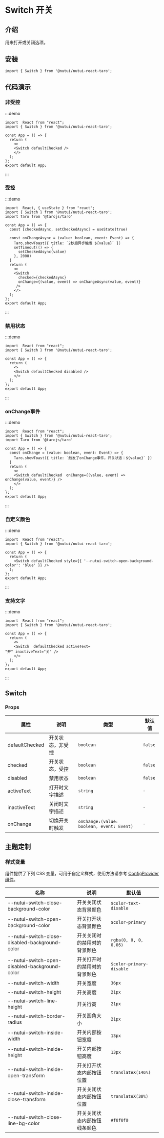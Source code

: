 # Switch 开关

## 介绍

用来打开或关闭选项。

## 安装

```tsx
import { Switch } from '@nutui/nutui-react-taro';
```

## 代码演示

### 非受控

:::demo

```tsx
import  React from "react";
import { Switch } from '@nutui/nutui-react-taro';

const App = () => {
  return ( 
    <>   
    <Switch defaultChecked />
    </>
  );
};  
export default App;

```

:::

### 受控

:::demo

```tsx
import  React, { useState } from "react";
import { Switch } from '@nutui/nutui-react-taro';
import Taro from '@tarojs/taro'

const App = () => {
  const [checkedAsync, setCheckedAsync] = useState(true)
  
  const onChangeAsync = (value: boolean, event: Event) => {
    Taro.showToast({ title: `2秒后异步触发 ${value}` })
    setTimeout(() => {
      setCheckedAsync(value)
    }, 2000)
  }
  return ( 
    <>   
    <Switch
      checked={checkedAsync}
      onChange={(value, event) => onChangeAsync(value, event)}
     />
    </>
  );
};  
export default App;

```

:::

### 禁用状态

:::demo

```tsx
import  React from "react";
import { Switch } from '@nutui/nutui-react-taro';

const App = () => {
  return ( 
    <>   
    <Switch defaultChecked disabled />
    </>
  );
};  
export default App;

```

:::

### onChange事件

:::demo

```tsx
import  React from "react";
import { Switch } from '@nutui/nutui-react-taro';
import Taro from '@tarojs/taro'

const App = () => {
  const onChange = (value: boolean, event: Event) => {
    Taro.showToast({ title: `触发了onChange事件，开关状态：${value}` })
  }
  return ( 
    <>   
    <Switch defaultChecked  onChange={(value, event) => onChange(value, event)} />
    </>
  );
};  
export default App;

```

:::

### 自定义颜色

:::demo

```tsx
import  React from "react";
import { Switch } from '@nutui/nutui-react-taro';

const App = () => {
  return ( 
    <Switch defaultChecked style={{ '--nutui-switch-open-background-color': 'blue' }} />
  );
};  
export default App;

```

:::

### 支持文字

:::demo

```tsx
import  React from "react";
import { Switch } from '@nutui/nutui-react-taro';

const App = () => {
  return ( 
    <>   
    <Switch  defaultChecked activeText=
"开" inactiveText="关" />
    </>
  );
};  
export default App;

```

:::

## Switch

### Props

| 属性 | 说明 | 类型 | 默认值 |
| --- | --- | --- | --- |
| defaultChecked | 开关状态，非受控 | `boolean` | `false` |
| checked | 开关状态，受控 | `boolean` | `false` |
| disabled | 禁用状态 | `boolean` | `false` |
| activeText | 打开时文字描述 | `string` | `-` |
| inactiveText | 关闭时文字描述 | `string` | `-` |
| onChange | 切换开关时触发 | `onChange:(value: boolean, event: Event)` | `-` |

## 主题定制

### 样式变量

组件提供了下列 CSS 变量，可用于自定义样式，使用方法请参考 [ConfigProvider 组件](#/zh-CN/component/configprovider)。

| 名称 | 说明 | 默认值 |
| --- | --- | --- |
| \--nutui-switch-close-background-color | 开关关闭状态背景颜色 | `$color-text-disable` |
| \--nutui-switch-open-background-color | 开关打开状态背景颜色 | `$color-primary` |
| \--nutui-switch-close-disabled-background-color | 开关关闭时的禁用时的背景颜色 | `rgba(0, 0, 0, 0.06)` |
| \--nutui-switch-open-disabled-background-color | 开关打开时的禁用时的背景颜色 | `$color-primary-disable` |
| \--nutui-switch-width | 开关宽度 | `36px` |
| \--nutui-switch-height | 开关高度 | `21px` |
| \--nutui-switch-line-height | 开关行高 | `21px` |
| \--nutui-switch-border-radius | 开关圆角大小 | `21px` |
| \--nutui-switch-inside-width | 开关内部按钮宽度 | `13px` |
| \--nutui-switch-inside-height | 开关内部按钮高度 | `13px` |
| \--nutui-switch-inside-open-transform | 开关打开状态内部按钮位置 | `translateX(146%)` |
| \--nutui-switch-inside-close-transform | 开关关闭状态内部按钮位置 | `translateX(30%)` |
| \--nutui-switch-close-line-bg-color | 开关关闭状态内部按钮线条颜色 | `#f0f0f0` |
